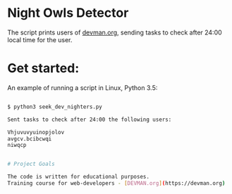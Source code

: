 # Night Owls Detector


The script prints users of [devman.org](https://devman.org), sending 
tasks to check after 24:00 local time for the user.
# Get started:

An example of running a script in Linux, Python 3.5:
```bash

$ python3 seek_dev_nighters.py

Sent tasks to check after 24:00 the following users:

Vhjuvuvyuinopjolov
avgcv.bcibcwqi
niwqcp


# Project Goals

The code is written for educational purposes. 
Training course for web-developers - [DEVMAN.org](https://devman.org)
